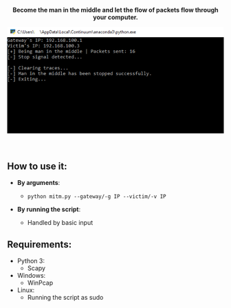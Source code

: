 
<p align="center">
  <b>Become the man in the middle and let the flow of packets flow through your computer.</b><br>
</p>

![Example](/docs/Example.PNG)

&nbsp;
&nbsp;
## How to use it:
* **By arguments**: 
    * `python mitm.py --gateway/-g IP --victim/-v IP`
    
* **By running the script**:
    * Handled by basic input

## Requirements:
   * Python 3:
      * Scapy
   * Windows:
      * WinPcap
   * Linux:
      * Running the script as sudo